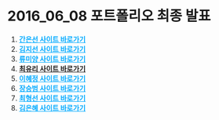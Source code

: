 # 2016_06_08 포트폴리오 최종 발표
<style>
  a{color:#0af; font-weight:bold;}  
</style>

1. [간은선 사이트 바로가기](http://kaneunsun.github.io/)
1. [김지선 사이트 바로가기](http://kimjs9105.github.io/)
1. [류미양 사이트 바로가기](http://ryumyang.github.io/)
1. [최유리 사이트 바로가기]()
1. [이혜정 사이트 바로가기](http://falkore.dothome.co.kr/)
1. [장승범 사이트 바로가기](http://jangseungbeom.github.io/)
1. [최형선 사이트 바로가기](http://hyungsun.github.io/)
1. [김은혜 사이트 바로가기](http://catwitch.dothome.co.kr/)